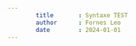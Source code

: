 ```yaml
---
        title       : Syntaxe TEST
        author      : Fornes Leo
        date        : 2024-01-01
---
```

